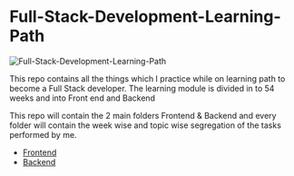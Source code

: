 # Full-Stack-Development-Learning-Path

![Full-Stack-Development-Learning-Path](https://socialify.git.ci/kaiwalyakoparkar/Full-Stack-Development-Learning-Path/image?description=1&font=Inter&forks=1&issues=1&language=1&name=1&owner=1&pattern=Solid&pulls=1&stargazers=1&theme=Dark)

This repo contains all the things which I practice while on learning path to become a Full Stack developer. The learning module is divided in to 54 weeks and into Front end and Backend

This repo will contain the 2 main folders Frontend & Backend and every folder will contain the week wise and topic wise segregation of the tasks performed by me.

- [Frontend](https://github.com/kaiwalyakoparkar/Full-Stack-Development-Learning-Path/tree/main/Front-End)
- [Backend](https://github.com/kaiwalyakoparkar/Full-Stack-Development-Learning-Path/tree/main/Back-End)
